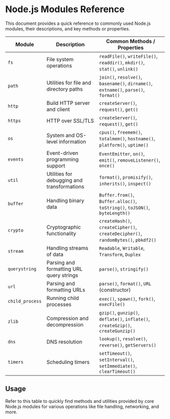 # Node.js Modules Reference

This document provides a quick reference to commonly used Node.js modules, their descriptions, and key methods or properties.

| **Module**         | **Description**                          | **Common Methods / Properties**                                                                 |
|---------------------|------------------------------------------|-------------------------------------------------------------------------------------------------|
| `fs`               | File system operations                  | `readFile()`, `writeFile()`, `readdir()`, `mkdir()`, `stat()`, `unlink()`                       |
| `path`             | Utilities for file and directory paths  | `join()`, `resolve()`, `basename()`, `dirname()`, `extname()`, `parse()`, `format()`           |
| `http`             | Build HTTP server and client            | `createServer()`, `request()`, `get()`                                                        |
| `https`            | HTTP over SSL/TLS                       | `createServer()`, `request()`, `get()`                                                        |
| `os`               | System and OS-level information         | `cpus()`, `freemem()`, `totalmem()`, `hostname()`, `platform()`, `uptime()`                   |
| `events`           | Event-driven programming support        | `EventEmitter`, `on()`, `emit()`, `removeListener()`, `once()`                                |
| `util`             | Utilities for debugging and transformations | `format()`, `promisify()`, `inherits()`, `inspect()`                                         |
| `buffer`           | Handling binary data                    | `Buffer.from()`, `Buffer.alloc()`, `toString()`, `toJSON()`, `byteLength()`                   |
| `crypto`           | Cryptographic functionality             | `createHash()`, `createCipher()`, `createDecipher()`, `randomBytes()`, `pbkdf2()`             |
| `stream`           | Handling streams of data                | `Readable`, `Writable`, `Transform`, `Duplex`                                                |
| `querystring`      | Parsing and formatting URL query strings | `parse()`, `stringify()`                                                                      |
| `url`              | Parsing and formatting URLs             | `parse()`, `format()`, `URL` (constructor)                                                   |
| `child_process`    | Running child processes                 | `exec()`, `spawn()`, `fork()`, `execFile()`                                                  |
| `zlib`             | Compression and decompression           | `gzip()`, `gunzip()`, `deflate()`, `inflate()`, `createGzip()`, `createGunzip()`              |
| `dns`              | DNS resolution                          | `lookup()`, `resolve()`, `reverse()`, `getServers()`                                          |
| `timers`           | Scheduling timers                       | `setTimeout()`, `setInterval()`, `setImmediate()`, `clearTimeout()`                           |

## Usage
Refer to this table to quickly find methods and utilities provided by core Node.js modules for various operations like file handling, networking, and more.
